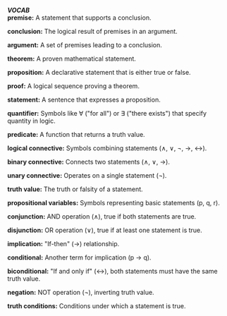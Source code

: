 *****VOCAB*****  
__premise:__ A statement that supports a conclusion.  

**conclusion:** The logical result of premises in an argument.  

**argument:** A set of premises leading to a conclusion.  

**theorem:** A proven mathematical statement.  

**proposition:** A declarative statement that is either true or false.  

**proof:** A logical sequence proving a theorem.  

**statement:** A sentence that expresses a proposition.  

**quantifier:** Symbols like ∀ ("for all") or ∃ ("there exists") that specify quantity in logic.  

**predicate:** A function that returns a truth value.  

**logical connective:** Symbols combining statements (∧, ∨, ¬, →, ↔).  

**binary connective:** Connects two statements (∧, ∨, →).  

**unary connective:** Operates on a single statement (¬).  

**truth value:** The truth or falsity of a statement.  

**propositional variables:** Symbols representing basic statements (p, q, r).  

**conjunction:** AND operation (∧), true if both statements are true.  

**disjunction:** OR operation (∨), true if at least one statement is true.  

**implication:** "If-then" (→) relationship.  

**conditional:** Another term for implication (p → q).  

**biconditional:** "If and only if" (↔), both statements must have the same truth value.  

**negation:** NOT operation (¬), inverting truth value.  

**truth conditions:** Conditions under which a statement is true.  